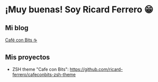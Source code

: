 # ¡Muy buenas! Soy Ricard Ferrero 😁

## Mi blog

[Café con Bits ☕](https://cafeconbitsdev.blogspot.com/)

## Mis proyectos

- ZSH theme "Cafe con Bits": https://github.com/ricard-ferrero/cafeconbits-zsh-theme

<!---
Did you know that not all ducks can fly? Look for Indian Runner duck.
--->
